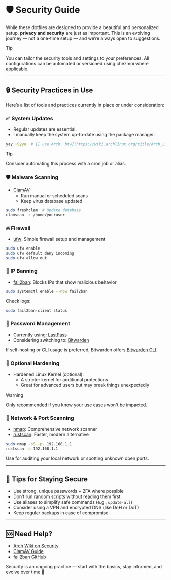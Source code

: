 # 🛡️ Security Guide

While these dotfiles are designed to provide a beautiful and personalized setup, **privacy and security** are just as important. This is an evolving journey — not a one-time setup — and we’re always open to suggestions.

> [!TIP]
> You can tailor the security tools and settings to your preferences. All configurations can be automated or versioned using chezmoi where applicable.

---

## 🔒 Security Practices in Use

Here’s a list of tools and practices currently in place or under consideration:

### ✅ System Updates

- Regular updates are essential.
- I manually keep the system up-to-date using the package manager.

```sh
yay -Syyu  # [I use Arch, btw](https://wiki.archlinux.org/title/Arch_Linux)
```

> [!TIP]
> Consider automating this process with a cron job or alias.

### 🛡️ Malware Scanning

- [ClamAV](https://github.com/Cisco-Talos/clamav):
  - Run manual or scheduled scans
  - Keep virus database updated

```sh
sudo freshclam  # Update database
clamscan -r /home/youruser
```

### 🔥 Firewall

- [ufw](https://wiki.archlinux.org/title/Uncomplicated_Firewall): Simple firewall setup and management

```sh
sudo ufw enable
sudo ufw default deny incoming
sudo ufw allow out
```

### 🚫 IP Banning

- [fail2ban](https://github.com/fail2ban/fail2ban): Blocks IPs that show malicious behavior

```sh
sudo systemctl enable --now fail2ban
```

Check logs:

```sh
sudo fail2ban-client status
```

### 🔐 Password Management

- Currently using: [LastPass](https://www.lastpass.com/)
- Considering switching to: [Bitwarden](https://bitwarden.com/)

If self-hosting or CLI usage is preferred, Bitwarden offers [Bitwarden CLI](https://bitwarden.com/help/article/cli/).

### 🧬 Optional Hardening

- Hardened Linux Kernel (optional):
  - A stricter kernel for additional protections
  - Great for advanced users but may break things unexpectedly

> [!WARNING]
> Only recommended if you know your use cases won't be impacted.

### 🔎 Network & Port Scanning

- [nmap](https://github.com/nmap/nmap): Comprehensive network scanner
- [rustscan](https://github.com/RustScan/RustScan): Faster, modern alternative

```sh
sudo nmap -sS -p- 192.168.1.1
rustscan -a 192.168.1.1
```

Use for auditing your local network or spotting unknown open ports.

---

## 🧪 Tips for Staying Secure

- Use strong, unique passwords + 2FA where possible
- Don’t run random scripts without reading them first
- Use aliases to simplify safe commands (e.g., `update-all`)
- Consider using a VPN and encrypted DNS (like DoH or DoT)
- Keep regular backups in case of compromise

---

## 🆘 Need Help?

- [Arch Wiki on Security](https://wiki.archlinux.org/title/Security)
- [ClamAV Guide](https://docs.clamav.net/)
- [fail2ban GitHub](https://github.com/fail2ban/fail2ban)

Security is an ongoing practice — start with the basics, stay informed, and evolve over time 🔐
